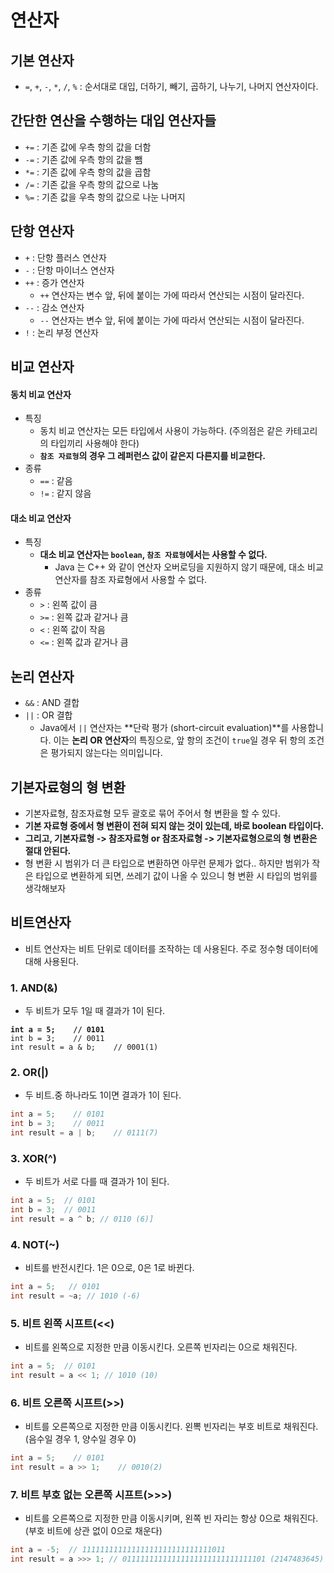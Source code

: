 # 연산자

## 기본 연산자&#x20;

* `=`, `+`, `-`, `*`, `/`, `%` : 순서대로 대입, 더하기, 빼기, 곱하기, 나누기, 나머지 연산자이다.&#x20;

## 간단한 연산을 수행하는 대입 연산자들&#x20;

* `+=` : 기존 값에 우측 항의 값을 더함
* `-=` : 기존 값에 우측 항의 값을 뺌
* `*=` : 기존 값에 우측 항의 값을 곱함
* `/=` : 기존 값을 우측 항의 값으로 나눔&#x20;
* `%=` : 기존 값을 우측 항의 값으로 나눈 나머지&#x20;

## 단항 연산자&#x20;

* `+` : 단항 플러스 연산자
* `-` : 단항 마이너스 연산자
* `++` : 증가 연산자&#x20;
  * `++` 연산자는 변수 앞, 뒤에 붙이는 가에 따라서 연산되는 시점이 달라진다.&#x20;
* `--` : 감소 연산자&#x20;
  * `--` 연산자는 변수 앞, 뒤에 붙이는 가에 따라서 연산되는 시점이 달라진다.&#x20;
* `!` :  논리 부정 연산자

## 비교 연산자&#x20;

#### 동치 비교 연산자&#x20;

* 특징&#x20;
  * 동치 비교 연산자는 모든 타입에서 사용이 가능하다. (주의점은 같은 카테고리의 타입끼리 사용해야 한다)
  * **`참조 자료형`의 경우 그 레퍼런스 값이 같은지 다른지를 비교한다.**
* 종류&#x20;
  * `==` : 같음&#x20;
  * `!=` : 같지 않음&#x20;

#### 대소 비교 연산자&#x20;

* 특징&#x20;
  * **대소 비교 연산자는 `boolean`, `참조 자료형`에서는 사용할 수 없다.**&#x20;
    * Java 는 C++ 와 같이 연산자 오버로딩을 지원하지 않기 때문에, 대소 비교 연산자를 참조 자료형에서 사용할 수 없다.&#x20;
* 종류&#x20;
  * `>` : 왼쪽 값이 큼&#x20;
  * `>=` : 왼쪽 값과 같거나 큼&#x20;
  * `<` : 왼쪽 값이 작음&#x20;
  * `<=` : 왼쪽 값과 같거나 큼&#x20;

## 논리 연산자&#x20;

* `&&` : AND 결합&#x20;
* `||` : OR 결합&#x20;
  * Java에서 `||` 연산자는 \*\*단락 평가 (short-circuit evaluation)\*\*를 사용합니다. 이는 **논리 OR 연산자**의 특징으로, 앞 항의 조건이 `true`일 경우 뒤 항의 조건은 평가되지 않는다는 의미입니다.

## 기본자료형의 형 변환&#x20;

* 기본자료형, 참조자료형 모두 괄호로 묶어 주어서 형 변환을 할 수 있다.&#x20;
* **기본 자료형 중에서 형 변환이 전혀 되지 않는 것이 있는데, 바로 boolean 타입이다.**&#x20;
* **그리고, 기본자료형 -> 참조자료형 or 참조자료형 -> 기본자료형으로의 형 변환은 절대 안된다.**&#x20;
* 형 변환 시 범위가 더 큰 타입으로 변환하면 아무런 문제가 없다.. 하지만 범위가 작은 타입으로 변환하게 되면, 쓰레기 값이 나올 수 있으니 형 변환 시 타입의 범위를 생각해보자

## 비트연산자&#x20;

* 비트 연산자는 비트 단위로 데이터를 조작하는 데 사용된다. 주로 정수형 데이터에 대해 사용된다.&#x20;

### 1.   AND(&)

* 두 비트가 모두 1일 때 결과가 1이 된다.&#x20;

<pre class="language-java"><code class="lang-java"><strong>int a = 5;    // 0101
</strong>int b = 3;    // 0011 
int result = a &#x26; b;    // 0001(1) 
</code></pre>

### 2. OR(|)

* 두 비트.중 하나라도 1이면 결과가 1이 된다.&#x20;

```java
int a = 5;    // 0101
int b = 3;    // 0011 
int result = a | b;    // 0111(7)
```

### 3. XOR(^)

* 두 비트가 서로 다를 때 결과가 1이 된다.&#x20;

```java
int a = 5;  // 0101
int b = 3;  // 0011
int result = a ^ b; // 0110 (6)]
```

### 4. NOT(\~)

* 비트를 반전시킨다. 1은 0으로, 0은 1로 바뀐다.&#x20;

```java
int a = 5;   // 0101
int result = ~a; // 1010 (-6)
```

### 5. 비트 왼쪽 시프트(<<)&#x20;

* 비트를 왼쪽으로 지정한 만큼 이동시킨다. 오른쪽 빈자리는 0으로 채워진다.&#x20;

```java
int a = 5;  // 0101
int result = a << 1; // 1010 (10)
```

### 6. 비트 오른쪽 시프트(>>)&#x20;

* 비트를 오른쪽으로 지정한 만큼 이동시킨다. 왼뽁 빈자리는 부호 비트로 채워진다. (음수일 경우 1, 양수일 경우 0)&#x20;

```java
int a = 5;    // 0101
int result = a >> 1;    // 0010(2) 
```

### 7. 비트 부호 없는 오른쪽 시프트(>>>)&#x20;

* 비트를 오른쪽으로 지정한 만큼 이동시키며, 왼쪽 빈 자리는 항상 0으로 채워진다. (부호 비트에 상관 없이 0으로 채운다)&#x20;

```java
int a = -5;  // 11111111111111111111111111111011
int result = a >>> 1; // 01111111111111111111111111111101 (2147483645)
```
